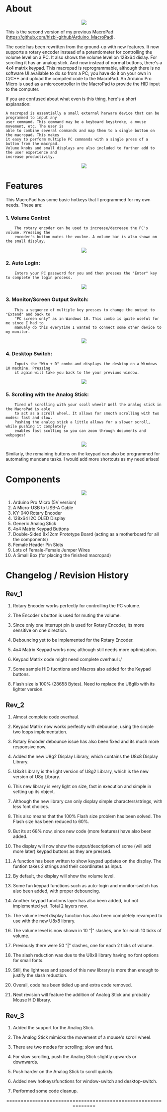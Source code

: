 


# About

<p align="center">
  <img src="Demonstration_Images_and_Gifs\Cover_Image.jpg" />
</p>

This is the second version of my previous MacroPad (https://github.com/hizbi-github/Arduino_MacroPad). 

The code has been rewritten from the ground-up with new features. It now supports a rotary encoder instead of a potentiometer for 
controlling the volume level on a PC. It also shows the volume level on 128x64 dislay. For scrolling it 
has an analog stick. And now instead of normal buttons, there's a 4x4 matrix keypad. This macropad is reprogrammable, although there 
is no software UI available to do so from a PC; you have do it on your own in C/C++ and upload the compiled code to the MacroPad. An 
Arduino Pro Micro is used as a microcontroller in the MacroPad to provide the HID input to the computer.

If you are confused about what even is this thing, here's a short explanation:

    A macropad is essentially a small external harware device that can be programmed to input any 
    user command. This command may be a keyboard keystroke, a mouse movement, etc. The user is 
    able to combine several commands and map them to a single button on the macropad. This makes 
    it easy to perform multiple PC commands with a single press of a button from the macrpad. 
    Volume knobs and small displays are also included to further add to the user experience and 
    increase productivity.

<p align="center">
  <img src="Demonstration_Images_and_Gifs\Comparison_Banner.png" />
</p>

# Features

This MacroPad has some basic hotkeys that I programmed for my own needs. These are:

### 1. Volume Control:

        The rotary encoder can be used to increase/decrease the PC's volume. Pressing the 
        encoder's button mutes the voulme. A volume bar is also shown on the small display.

<p align="center">
  <img src="Demonstration_Images_and_Gifs\Volume_Knob.gif" />
</p>

### 2. Auto Login:

        Enters your PC password for you and then presses the "Enter" key to complete the login process.

<p align="center">
  <img src="Demonstration_Images_and_Gifs\Auto_Login.gif" />
</p>

### 3. Monitor/Screen Output Switch:

        This a sequence of multiple key presses to change the output to "Extend" and back to 
        "PC screen only" as in Windows 10. This combo is quite useful for me since I had to 
        manualy do this everytime I wanted to connect some other device to my monitor.

<p align="center">
  <img src="Demonstration_Images_and_Gifs\Screen_Output_Control.gif" />
</p>

### 4. Desktop Switch:

        Inputs the "Win + D" combo and displays the desktop on a Windows 10 machine. Pressing 
        it again will take you back to the your previuos window.

<p align="center">
  <img src="Demonstration_Images_and_Gifs\Switching_to_Desktop.gif" />
</p>

### 5. Scrolling with the Analog Stick:

        Tired of scrolling with your scoll wheel? Well the analog stick in the MacroPad is able 
        to act as a scroll wheel. It allows for smooth scrolling with two modes: fast and slow. 
        Pushing the analog stick a little allows for a slower scroll, while pushing it completely 
        enables fast scolling so you can zoom through documents and webpages!

<p align="center">
  <img src="Demonstration_Images_and_Gifs\Scrolling_with_Analog_Stick.gif" />
</p>

Similarly, the remaining buttons on the keypad can also be programmed for automating mundane tasks. I would add more shortcuts as my need arises!

# Components

<p align="center">
  <img src="Demonstration_Images_and_Gifs\Multiple_Images.png" />
</p>

1. Arduino Pro Micro (5V version)
2. A Micro-USB to USB-A Cable
3. KY-040 Rotary Encoder
4. 128x64 I2C OLED Display
5. Generic Analog Stick 
6. 4x4 Matrix Keypad Buttons
7. Double-Sided 8x12cm Prototype Board (acting as a motherboard for all the components) 
8. Female Header Pin Slots
9. Lots of Female-Female Jumper Wires
10. A Small Box (for placing the finished macropad)

# Changelog / Revision History

## Rev_1

1. Rotary Encoder works perfectly for controlling the PC volume.

2. The Encoder's button is used for muting the volume.

3. Since only one interrupt pin is used for Rotary Encoder, its more sensitive on one direction.

4. Debouncing yet to be implemented for the Rotary Encoder.

5. 4x4 Matrix Keypad works now, although still needs more optimization.

6. Keypad Matrix code might need complete overhaul :/

7. Some sample HID fucntions and Macros also added for the Keypad buttons.

8. Flash size is 100% (28658 Bytes). Need to replace the U8glib with its lighter version.

## Rev_2

1. Almost complete code overhaul. 

2. Keypad Matrix now works perfectly with debounce, using the simple two loops implementation. 

3. Rotary Encoder debounce issue has also been fixed and its much more responsive now. 

4. Added the new U8g2 Display Library, which contains the U8x8 Display Library. 

5. U8x8 Library is the light version of U8g2 Library, which is the new version of U8g Library.

6. This new library is very light on size, fast in execution and simple in setting up its object.

7. Although the new library can only display simple characters/strings, with less font choices. 

8. This also means that the 100% Flash size problem has been solved. The Flash size has been reduced to 60%. 

9. But its at 68% now, since new code (more features) have also been added. 

10. The display will now show the output/descriptiom of some (will add more later) keypad buttons as they are pressed. 

11. A function has been written to show keypad updates on the display. The funtion takes 2 strings and their coordinates as input. 

12. By default, the display will show the volume level. 

13. Some fun keypad functions such as auto-login and monitor-switch has also been added, with proper debouncing. 

14. Another keypad functions layer has also been added, but not implemented yet. Total 2 layers now. 

15. The volume level display function has also been completely revamped to use with the new U8x8 library. 

16. The volume level is now shown in 10 "|" slashes, one for each 10 ticks of volume. 

17. Previously there were 50 "|" slashes, one for each 2 ticks of volume. 

18. The slash reduction was due to the U8x8 library having no font options for small fonts. 

20. Still, the lightness and speed of this new library is more than enough to justify the slash reduction.  

21. Overall, code has been tidied up and extra code removed. 

22. Next revision will feature the addition of Analog Stick and probably Mouse HID library. 

## Rev_3

1. Added the support for the Analog Stick. 

2. The Analog Stick mimicks the movement of a mouse's scroll wheel.

3. There are two modes for scrolling; slow and fast.

4. For slow scrolling, push the Analog Stick slightly upwards or downwards.

5. Push harder on the Analog Stick to scroll quickly.

6. Added new hotkeys/functions for window-switch and desktop-switch.

7. Performed some code cleanup. 

<p align="center">
    ==============================================================
</p>